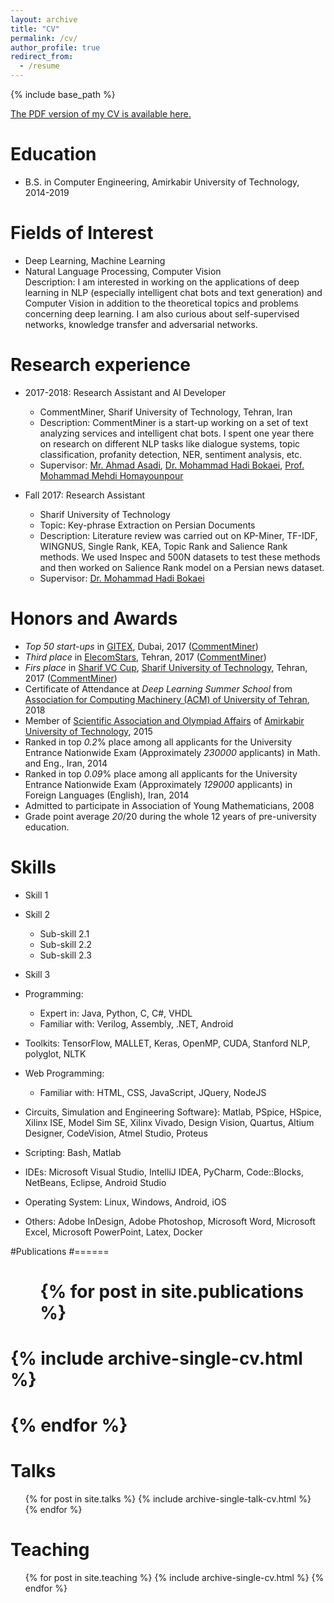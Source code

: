 ```yaml
---
layout: archive
title: "CV"
permalink: /cv/
author_profile: true
redirect_from:
  - /resume
---
```


{% include base_path %}

[The PDF version of my CV is available here.](https://sinamahdipour.github.io/files/CV_Sina_Mahdipour)

Education
======
* B.S. in Computer Engineering, Amirkabir University of Technology, 2014-2019

Fields of Interest
======
* Deep Learning, Machine Learning
* Natural Language Processing, Computer Vision
<br>Description: I am interested in working on the applications of deep learning in NLP (especially intelligent chat bots and text generation) and Computer Vision in addition to the theoretical topics and problems concerning deep learning. I am also curious about self-supervised networks, knowledge transfer and adversarial networks.

Research experience
======
* 2017-2018: Research Assistant and AI Developer
  * CommentMiner, Sharif University of Technology, Tehran, Iran
  * Description: CommentMiner is a start-up working on a set of text analyzing services and intelligent chat bots. I spent one year there on research on different NLP tasks like dialogue systems, topic classification, profanity detection, NER, sentiment analysis, etc.
  * Supervisor: [Mr. Ahmad Asadi](http://ceit.aut.ac.ir/~asadi/), [Dr. Mohammad Hadi Bokaei](http://ce.sharif.edu/~bokaei/), [Prof. Mohammad Mehdi Homayounpour](http://www.aut.ac.ir/official/main.asp?uid=homayoun)

* Fall 2017: Research Assistant
  * Sharif University of Technology
  * Topic: Key-phrase Extraction on Persian Documents
  * Description: Literature review was carried out on KP-Miner, TF-IDF, WINGNUS, Single Rank, KEA, Topic Rank and Salience Rank methods. We used Inspec and 500N datasets to test these methods and then worked on Salience Rank model on a Persian news dataset.
  * Supervisor: [Dr. Mohammad Hadi Bokaei](http://ce.sharif.edu/~bokaei/)
  
Honors and Awards
======
* _Top 50 start-ups_ in [GITEX](https://www.gitex.com/), Dubai, 2017 ([CommentMiner](http://www.commentminer.ir/))
* _Third place_ in [ElecomStars](http://elecom-stars.com/), Tehran, 2017 ([CommentMiner](http://www.commentminer.ir/))
* _Firs place_ in [Sharif VC Cup](http://sharifvccup.ir/), [Sharif University of Technology](http://www.en.sharif.edu/), Tehran, 2017 ([CommentMiner](http://www.commentminer.ir/))
* Certificate of Attendance at _Deep Learning Summer School_ from [Association for Computing Machinery (ACM) of University of Tehran](http://acm.ut.ac.ir/acm), 2018
* Member of [Scientific Association and Olympiad Affairs](http://sao-aut.ir/?lang=en) of [Amirkabir University of Technology](http://aut.ac.ir/aut/), 2015
* Ranked in top _0.2_% place among all applicants for the University Entrance Nationwide Exam (Approximately _230000_ applicants) in Math. and Eng., Iran, 2014
* Ranked in top _0.09_% place among all applicants for the University Entrance Nationwide Exam (Approximately _129000_ applicants) in Foreign Languages (English), Iran, 2014
* Admitted to participate in Association of Young Mathematicians, 2008
* Grade point average _20_/20 during the whole 12 years of pre-university education.

Skills
======
* Skill 1
* Skill 2
  * Sub-skill 2.1
  * Sub-skill 2.2
  * Sub-skill 2.3
* Skill 3

* Programming:
  * Expert in: Java, Python, C, C#, VHDL
  * Familiar with: Verilog, Assembly, .NET, Android
* Toolkits: TensorFlow, MALLET, Keras, OpenMP, CUDA, Stanford NLP, polyglot, NLTK
* Web Programming:
  * Familiar with: HTML, CSS, JavaScript, JQuery, NodeJS
* Circuits, Simulation and Engineering Software}: Matlab, PSpice, HSpice, Xilinx ISE, Model Sim SE, Xilinx Vivado, Design Vision, Quartus, Altium Designer, CodeVision, Atmel Studio, Proteus
* Scripting: Bash, Matlab
* IDEs: Microsoft Visual Studio, IntelliJ IDEA, PyCharm, Code::Blocks, NetBeans, Eclipse, Android Studio	
* Operating System: Linux, Windows, Android, iOS
* Others: Adobe InDesign, Adobe Photoshop, Microsoft Word, Microsoft Excel, Microsoft PowerPoint, Latex, Docker


#Publications
#======
#  <ul>{% for post in site.publications %}
#    {% include archive-single-cv.html %}
#  {% endfor %}</ul>
  
Talks
======
  <ul>{% for post in site.talks %}
    {% include archive-single-talk-cv.html %}
  {% endfor %}</ul>
  
Teaching
======
  <ul>{% for post in site.teaching %}
    {% include archive-single-cv.html %}
  {% endfor %}</ul>
  
